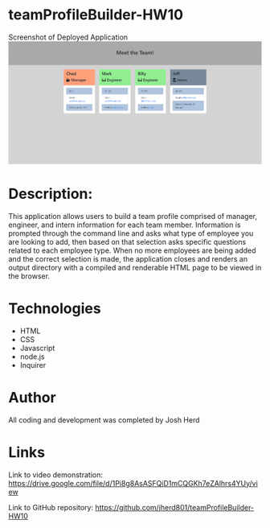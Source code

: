 # teamProfileBuilder-HW10

Screenshot of Deployed Application
![Image description](https://github.com/jherd801/teamProfileBuilder-HW10/blob/master/assets/Screenshot.png)


# Description:
This application allows users to build a team profile comprised of manager, engineer, and intern information for each team member. Information is prompted through the command line and asks what type of employee you are looking to add, then based on that selection asks specific questions related to each employee type. When no more employees are being added and the correct selection is made, the application closes and renders an output directory with a compiled and renderable HTML page to be viewed in the browser.

# Technologies
- HTML
- CSS
- Javascript
- node.js
- Inquirer

# Author
All coding and development was completed by Josh Herd

# Links
Link to video demonstration: https://drive.google.com/file/d/1Pi8g8AsASFQiD1mCQGKh7eZAlhrs4YUy/view

Link to GitHub repository: https://github.com/jherd801/teamProfileBuilder-HW10



